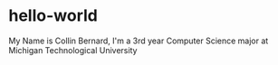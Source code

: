 # hello-world

My Name is Collin Bernard, I'm a 3rd year Computer Science major at Michigan Technological University
